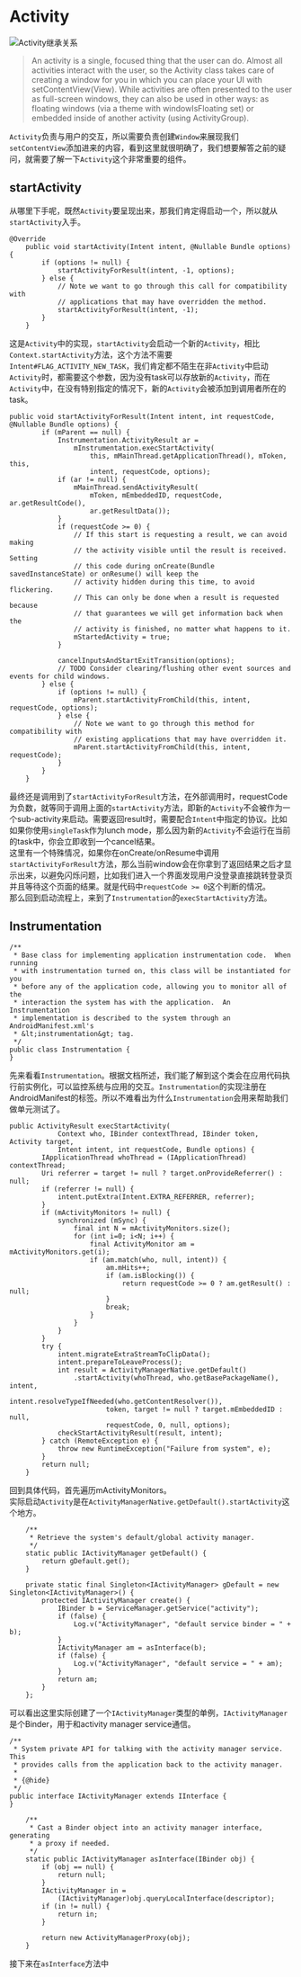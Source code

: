 # Activity

![Activity继承关系](https://github.com/DroidWorkerLYF/LearnX/blob/master/Android/reading_source_code/res/activity_extends.png?raw=true)

> An activity is a single, focused thing that the user can do. Almost all activities interact with the user, so the Activity class takes care of creating a window for you in which you can place your UI with setContentView(View). While activities are often presented to the user as full-screen windows, they can also be used in other ways: as floating windows (via a theme with windowIsFloating set) or embedded inside of another activity (using ActivityGroup). 

`Activity`负责与用户的交互，所以需要负责创建`Window`来展现我们`setContentView`添加进来的内容，看到这里就很明确了，我们想要解答之前的疑问，就需要了解一下`Activity`这个非常重要的组件。

## startActivity
从哪里下手呢，既然`Activity`要呈现出来，那我们肯定得启动一个，所以就从`startActivity`入手。


```
@Override
    public void startActivity(Intent intent, @Nullable Bundle options) {
        if (options != null) {
            startActivityForResult(intent, -1, options);
        } else {
            // Note we want to go through this call for compatibility with
            // applications that may have overridden the method.
            startActivityForResult(intent, -1);
        }
    }
```
这是`Activity`中的实现，`startActivity`会启动一个新的`Activity`，相比`Context.startActivity`方法，这个方法不需要`Intent#FLAG_ACTIVITY_NEW_TASK`，我们肯定都不陌生在非`Activity`中启动`Activity`时，都需要这个参数，因为没有task可以存放新的`Activity`，而在`Activity`中，在没有特别指定的情况下，新的`Activity`会被添加到调用者所在的task。

```
public void startActivityForResult(Intent intent, int requestCode, @Nullable Bundle options) {
        if (mParent == null) {
            Instrumentation.ActivityResult ar =
                mInstrumentation.execStartActivity(
                    this, mMainThread.getApplicationThread(), mToken, this,
                    intent, requestCode, options);
            if (ar != null) {
                mMainThread.sendActivityResult(
                    mToken, mEmbeddedID, requestCode, ar.getResultCode(),
                    ar.getResultData());
            }
            if (requestCode >= 0) {
                // If this start is requesting a result, we can avoid making
                // the activity visible until the result is received.  Setting
                // this code during onCreate(Bundle savedInstanceState) or onResume() will keep the
                // activity hidden during this time, to avoid flickering.
                // This can only be done when a result is requested because
                // that guarantees we will get information back when the
                // activity is finished, no matter what happens to it.
                mStartedActivity = true;
            }

            cancelInputsAndStartExitTransition(options);
            // TODO Consider clearing/flushing other event sources and events for child windows.
        } else {
            if (options != null) {
                mParent.startActivityFromChild(this, intent, requestCode, options);
            } else {
                // Note we want to go through this method for compatibility with
                // existing applications that may have overridden it.
                mParent.startActivityFromChild(this, intent, requestCode);
            }
        }
    }
```
最终还是调用到了`startActivityForResult`方法，在外部调用时，requestCode为负数，就等同于调用上面的`startActivity`方法，即新的`Activity`不会被作为一个sub-activity来启动。需要返回result时，需要配合`Intent`中指定的协议。比如如果你使用`singleTask`作为lunch mode，那么因为新的`Activity`不会运行在当前的task中，你会立即收到一个cancel结果。  
这里有一个特殊情况，如果你在onCreate/onResume中调用`startActivityForResult`方法，那么当前window会在你拿到了返回结果之后才显示出来，以避免闪烁问题，比如我们进入一个界面发现用户没登录直接跳转登录页并且等待这个页面的结果。就是代码中`requestCode >= 0`这个判断的情况。  
那么回到启动流程上，来到了`Instrumentation`的`execStartActivity`方法。

## Instrumentation
```
/**
 * Base class for implementing application instrumentation code.  When running
 * with instrumentation turned on, this class will be instantiated for you
 * before any of the application code, allowing you to monitor all of the
 * interaction the system has with the application.  An Instrumentation
 * implementation is described to the system through an AndroidManifest.xml's
 * &lt;instrumentation&gt; tag.
 */
public class Instrumentation {
}
```
先来看看`Instrumentation`。根据文档所述，我们能了解到这个类会在应用代码执行前实例化，可以监控系统与应用的交互。`Instrumentation`的实现注册在AndroidManifest的<instrumentation>标签。所以不难看出为什么`Instrumentation`会用来帮助我们做单元测试了。

```
public ActivityResult execStartActivity(
            Context who, IBinder contextThread, IBinder token, Activity target,
            Intent intent, int requestCode, Bundle options) {
        IApplicationThread whoThread = (IApplicationThread) contextThread;
        Uri referrer = target != null ? target.onProvideReferrer() : null;
        if (referrer != null) {
            intent.putExtra(Intent.EXTRA_REFERRER, referrer);
        }
        if (mActivityMonitors != null) {
            synchronized (mSync) {
                final int N = mActivityMonitors.size();
                for (int i=0; i<N; i++) {
                    final ActivityMonitor am = mActivityMonitors.get(i);
                    if (am.match(who, null, intent)) {
                        am.mHits++;
                        if (am.isBlocking()) {
                            return requestCode >= 0 ? am.getResult() : null;
                        }
                        break;
                    }
                }
            }
        }
        try {
            intent.migrateExtraStreamToClipData();
            intent.prepareToLeaveProcess();
            int result = ActivityManagerNative.getDefault()
                .startActivity(whoThread, who.getBasePackageName(), intent,
                        intent.resolveTypeIfNeeded(who.getContentResolver()),
                        token, target != null ? target.mEmbeddedID : null,
                        requestCode, 0, null, options);
            checkStartActivityResult(result, intent);
        } catch (RemoteException e) {
            throw new RuntimeException("Failure from system", e);
        }
        return null;
    }
```

回到具体代码，首先遍历mActivityMonitors。  
实际启动`Activity`是在`ActivityManagerNative.getDefault().startActivity`这个地方。

```
	/**
     * Retrieve the system's default/global activity manager.
     */
    static public IActivityManager getDefault() {
        return gDefault.get();
    }
    
    private static final Singleton<IActivityManager> gDefault = new Singleton<IActivityManager>() {
        protected IActivityManager create() {
            IBinder b = ServiceManager.getService("activity");
            if (false) {
                Log.v("ActivityManager", "default service binder = " + b);
            }
            IActivityManager am = asInterface(b);
            if (false) {
                Log.v("ActivityManager", "default service = " + am);
            }
            return am;
        }
    };
```
可以看出这里实际创建了一个`IActivityManager`类型的单例，`IActivityManager`是个Binder，用于和activity manager service通信。

```
/**
 * System private API for talking with the activity manager service.  This
 * provides calls from the application back to the activity manager.
 *
 * {@hide}
 */
public interface IActivityManager extends IInterface {
}
```

```
	/**
     * Cast a Binder object into an activity manager interface, generating
     * a proxy if needed.
     */
    static public IActivityManager asInterface(IBinder obj) {
        if (obj == null) {
            return null;
        }
        IActivityManager in =
            (IActivityManager)obj.queryLocalInterface(descriptor);
        if (in != null) {
            return in;
        }

        return new ActivityManagerProxy(obj);
    }
```
接下来在`asInterface`方法中

